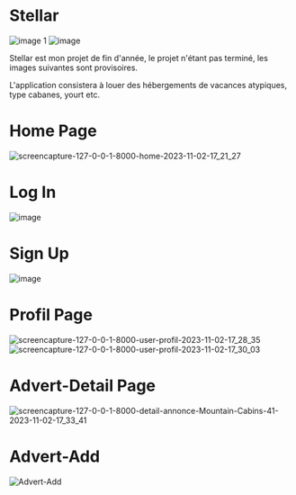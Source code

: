 # Stellar
![image 1](https://github.com/Maximebtz/Stellar/assets/120190748/bc7fc26c-5566-45f6-9430-fc07c7cf5899)
![image](https://github.com/Maximebtz/Stellar/assets/120190748/a60a0cd2-78e1-42d0-89cb-ec7a4d9c60e6)

Stellar est mon projet de fin d'année, le projet n'étant pas terminé, les images suivantes sont provisoires.

L'application consistera à louer des hébergements de vacances atypiques, type cabanes, yourt etc.


# Home Page
![screencapture-127-0-0-1-8000-home-2023-11-02-17_21_27](https://github.com/Maximebtz/Stellar/assets/120190748/d861d6f5-50e2-4208-b017-b66b69bf6066)

# Log In
![image](https://github.com/Maximebtz/Stellar/assets/120190748/b0ba0443-0a4b-4d94-ab05-fc6fb671bc31)

# Sign Up
![image](https://github.com/Maximebtz/Stellar/assets/120190748/c3b2b5ee-9aec-4cb7-b010-5b98e7000120)

# Profil Page
![screencapture-127-0-0-1-8000-user-profil-2023-11-02-17_28_35](https://github.com/Maximebtz/Stellar/assets/120190748/ee217908-7d65-4ebc-a0ad-e163f8aef801)
![screencapture-127-0-0-1-8000-user-profil-2023-11-02-17_30_03](https://github.com/Maximebtz/Stellar/assets/120190748/76075615-ab22-4045-993b-600c99231c9d)

# Advert-Detail Page
![screencapture-127-0-0-1-8000-detail-annonce-Mountain-Cabins-41-2023-11-02-17_33_41](https://github.com/Maximebtz/Stellar/assets/120190748/9100968d-9be1-4026-89a2-6ded82370b4b)

# Advert-Add
![Advert-Add](https://github.com/Maximebtz/Stellar/assets/120190748/9460a534-8270-4c08-9200-f2816c4505d8)
